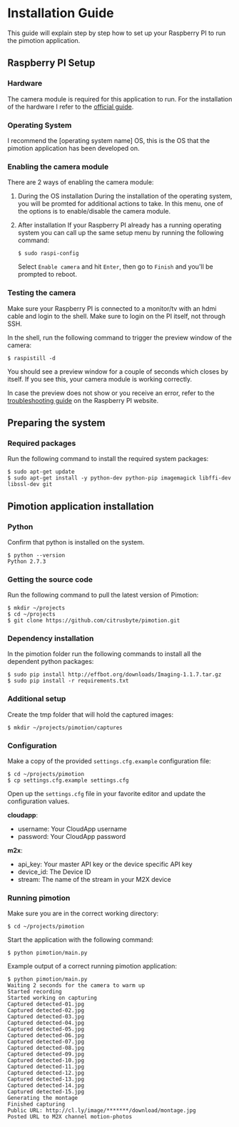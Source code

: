 Installation Guide
==================

This guide will explain step by step how to set up your Raspberry PI to run the pimotion application.

## Raspberry PI Setup

### Hardware

The camera module is required for this application to run. For the installation of the hardware I refer to the [official guide](http://www.raspberrypi.org/help/camera-module-setup).

### Operating System

I recommend the [operating system name] OS, this is the OS that the pimotion application has been developed on.

### Enabling the camera module

There are 2 ways of enabling the camera module:

1. During the OS installation
	During the installation of the operating system, you will be promted for additional actions to take. In this menu, one of the options is to enable/disable the camera module.

2. After installation
	If your Raspberry PI already has a running operating system you can call up the same setup menu by running the following command:

	```
	$ sudo raspi-config
	```

	Select `Enable camera` and hit `Enter`, then go to `Finish` and you'll be prompted to reboot.

### Testing the camera

Make sure your Raspberry PI is connected to a monitor/tv with an hdmi cable and login to the shell. Make sure to login on the PI itself, not through SSH.

In the shell, run the following command to trigger the preview window of the camera:

```
$ raspistill -d
```

You should see a preview window for a couple of seconds which closes by itself. If you see this, your camera module is working correctly.

In case the preview does not show or you receive an error, refer to the [troubleshooting guide](http://www.raspberrypi.org/documentation/troubleshooting/hardware/camera.md) on the Raspberry PI website.

## Preparing the system

### Required packages

Run the following command to install the required system packages:

```
$ sudo apt-get update
$ sudo apt-get install -y python-dev python-pip imagemagick libffi-dev libssl-dev git
```

## Pimotion application installation

### Python

Confirm that python is installed on the system.

```
$ python --version
Python 2.7.3
```

### Getting the source code

Run the following command to pull the latest version of Pimotion:

```
$ mkdir ~/projects
$ cd ~/projects
$ git clone https://github.com/citrusbyte/pimotion.git
```

### Dependency installation

In the pimotion folder run the following commands to install all the dependent python packages:

```
$ sudo pip install http://effbot.org/downloads/Imaging-1.1.7.tar.gz
$ sudo pip install -r requirements.txt
```

### Additional setup

Create the tmp folder that will hold the captured images:

```
$ mkdir ~/projects/pimotion/captures
```

### Configuration

Make a copy of the provided `settings.cfg.example` configuration file:

```
$ cd ~/projects/pimotion
$ cp settings.cfg.example settings.cfg
```

Open up the `settings.cfg` file in your favorite editor and update the configuration values.

__cloudapp__:
 * username: Your CloudApp username
 * password: Your CloudApp password

__m2x__:
 * api_key: Your master API key or the device specific API key
 * device_id: The Device ID
 * stream: The name of the stream in your M2X device

### Running pimotion

Make sure you are in the correct working directory:

```
$ cd ~/projects/pimotion
```

Start the application with the following command:

```
$ python pimotion/main.py
```

Example output of a correct running pimotion application:

	$ python pimotion/main.py 
	Waiting 2 seconds for the camera to warm up
	Started recording
	Started working on capturing
	Captured detected-01.jpg
	Captured detected-02.jpg
	Captured detected-03.jpg
	Captured detected-04.jpg
	Captured detected-05.jpg
	Captured detected-06.jpg
	Captured detected-07.jpg
	Captured detected-08.jpg
	Captured detected-09.jpg
	Captured detected-10.jpg
	Captured detected-11.jpg
	Captured detected-12.jpg
	Captured detected-13.jpg
	Captured detected-14.jpg
	Captured detected-15.jpg
	Generating the montage
	Finished capturing
	Public URL: http://cl.ly/image/*******/download/montage.jpg
	Posted URL to M2X channel motion-photos

